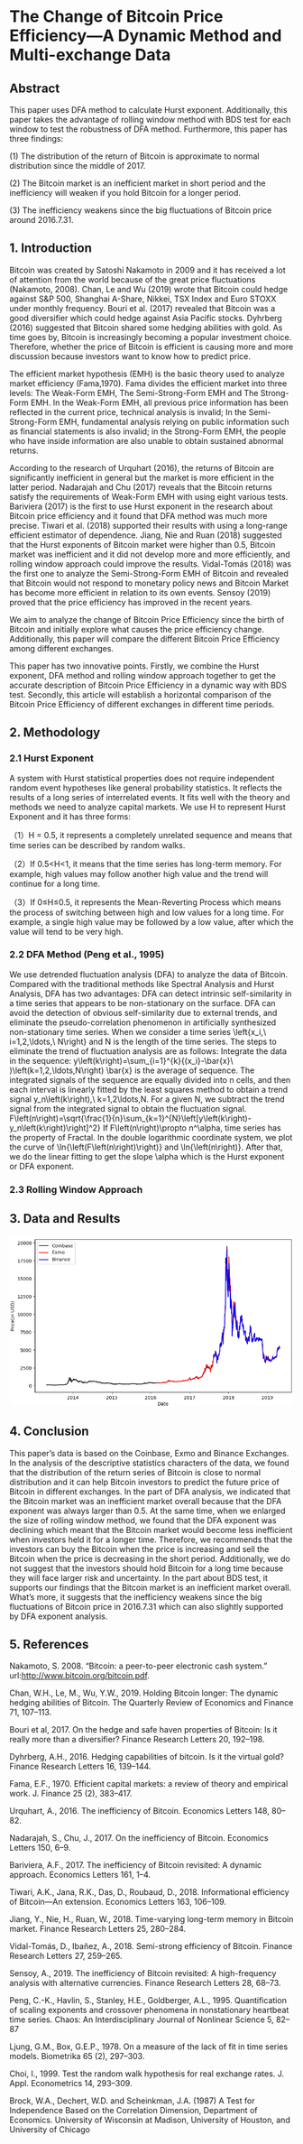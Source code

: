 # The Change of Bitcoin Price Efficiency—A Dynamic Method and Multi-exchange Data
## Abstract
  This paper uses DFA method to calculate Hurst exponent. Additionally, this paper takes the advantage of rolling window method with BDS test for each window to test the robustness of DFA method. Furthermore, this paper has three findings: 

  (1) The distribution of the return of Bitcoin is approximate to normal distribution since the middle of 2017. 

  (2) The Bitcoin market is an inefficient market in short period and the inefficiency will weaken if you hold Bitcoin for a longer period. 

  (3) The inefficiency weakens since the big fluctuations of Bitcoin price around 2016.7.31. 
## 1. Introduction
  Bitcoin was created by Satoshi Nakamoto in 2009 and it has received a lot of attention from the world because of the great price fluctuations (Nakamoto, 2008). Chan, Le and Wu (2019) wrote that Bitcoin could hedge against S&P 500, Shanghai A-Share, Nikkei, TSX Index and Euro STOXX under monthly frequency. Bouri et al. (2017) revealed that Bitcoin was a good diversifier which could hedge against Asia Pacific stocks. Dyhrberg (2016) suggested that Bitcoin shared some hedging abilities with gold. As time goes by, Bitcoin is increasingly becoming a popular investment choice. Therefore, whether the price of Bitcoin is efficient is causing more and more discussion because investors want to know how to predict price.  
  
  The efficient market hypothesis (EMH) is the basic theory used to analyze market efficiency (Fama,1970). Fama divides the efficient market into three levels: The Weak-Form EMH, The Semi-Strong-Form EMH and The Strong-Form EMH. In the Weak-Form EMH, all previous price information has been reflected in the current price, technical analysis is invalid; In the Semi-Strong-Form EMH, fundamental analysis relying on public information such as financial statements is also invalid; in the Strong-Form EMH, the people who have inside information are also unable to obtain sustained abnormal returns.  

  According to the research of Urquhart (2016), the returns of Bitcoin are significantly inefficient in general but the market is more efficient in the latter period. Nadarajah and Chu (2017) reveals that the Bitcoin returns satisfy the requirements of Weak-Form EMH with using eight various tests. Bariviera (2017) is the first to use Hurst exponent in the research about Bitcoin price efficiency and it found that DFA method was much more precise. Tiwari et al. (2018) supported their results with using a long-range efficient estimator of dependence. Jiang, Nie and Ruan (2018) suggested that the Hurst exponents of Bitcoin market were higher than 0.5, Bitcoin market was inefficient and it did not develop more and more efficiently, and rolling window approach could improve the results. Vidal-Tomás (2018) was the first one to analyze the Semi-Strong-Form EMH of Bitcoin and revealed that Bitcoin would not respond to monetary policy news and Bitcoin Market has become more efficient in relation to its own events. Sensoy (2019) proved that the price efficiency has improved in the recent years.  

  We aim to analyze the change of Bitcoin Price Efficiency since the birth of Bitcoin and initially explore what causes the price efficiency change. Additionally, this paper will compare the different Bitcoin Price Efficiency among different exchanges. 

  This paper has two innovative points. Firstly, we combine the Hurst exponent, DFA method and rolling window approach together to get the accurate description of Bitcoin Price Efficiency in a dynamic way with BDS test. Secondly, this article will establish a horizontal comparison of the Bitcoin Price Efficiency of different exchanges in different time periods.
## 2. Methodology
### 2.1 Hurst Exponent
A system with Hurst statistical properties does not require independent random event hypotheses like general probability statistics. It reflects the results of a long series of interrelated events. It fits well with the theory and methods we need to analyze capital markets. We use H to represent Hurst Exponent and it has three forms:

（1）H = 0.5, it represents a completely unrelated sequence and means that time series can be described by random walks.

（2）If 0.5<H<1, it means that the time series has long-term memory. For example, high values may follow another high value and the trend will continue for a long time.
	
（3）If 0≤H≤0.5, it represents the Mean-Reverting Process which means the process of switching between high and low values for a long time. For example, a single high value may be followed by a low value, after which the value will tend to be very high.

### 2.2 DFA Method (Peng et al., 1995)
We use detrended fluctuation analysis (DFA) to analyze the data of Bitcoin. Compared with the traditional methods like Spectral Analysis and Hurst Analysis, DFA has two advantages:
	DFA can detect intrinsic self-similarity in a time series that appears to be non-stationary on the surface.
	DFA can avoid the detection of obvious self-similarity due to external trends, and eliminate the pseudo-correlation phenomenon in artificially synthesized non-stationary time series.
When we consider a time series \left\{x_i,\ i=1,2,\ldots,\ N\right\} and N is the length of the time series. The steps to eliminate the trend of fluctuation analysis are as follows:
	Integrate the data in the sequence:
y\left(k\right)=\sum_{i=1}^{k}{(x_i}-\bar{x}\ )\left(k=1,2,\ldots,N\right)
\bar{x} is the average of sequence.
	The integrated signals of the sequence are equally divided into n cells, and then each interval is linearly fitted by the least squares method to obtain a trend signal y_n\left(k\right),\ k=1,2\ldots,N.
	For a given N, we subtract the trend signal from the integrated signal to obtain the fluctuation signal.
F\left(n\right)=\sqrt{\frac{1}{n}\sum_{k=1}^{N}\left[y\left(k\right)-y_n\left(k\right)\right]^2}
If  F\left(n\right)\propto n^\alpha, time series has the property of Fractal. In the double logarithmic coordinate system, we plot the curve of \ln{\left(F\left(n\right)\right)} and \ln{\left(n\right)}. After that, we do the linear fitting to get the slope \alpha which is the Hurst exponent or DFA exponent.

### 2.3 Rolling Window Approach
## 3. Data and Results
![Figure 1：The Bitcoin Price in Coinbase, Exmo, Binance Exchanges overall](/picture/price_all.png)
## 4. Conclusion
This paper’s data is based on the Coinbase, Exmo and Binance Exchanges. In the analysis of the descriptive statistics characters of the data, we found that the distribution of the return series of Bitcoin is close to normal distribution and it can help Bitcoin investors to predict the future price of Bitcoin in different exchanges. In the part of DFA analysis, we indicated that the Bitcoin market was an inefficient market overall because that the DFA exponent was always larger than 0.5. At the same time, when we enlarged the size of rolling window method, we found  that the DFA exponent was declining which meant that the Bitcoin market would become less inefficient when  investors held it for a longer time. Therefore, we recommends that the investors can buy the Bitcoin when the price is increasing and sell the Bitcoin when the price is decreasing in the short period. Additionally, we do not suggest that the investors should hold Bitcoin for a long time because they will face larger risk and uncertainty. In the part about BDS test, it supports our findings that the Bitcoin market is an inefficient market overall. What’s more, it suggests that the inefficiency weakens since the big fluctuations of Bitcoin price in 2016.7.31 which can also slightly supported by DFA exponent analysis. 
## 5. References
Nakamoto, S. 2008. “Bitcoin: a peer-to-peer electronic cash system.” url:http://www.bitcoin.org/bitcoin.pdf.

Chan, W.H., Le, M., Wu, Y.W., 2019. Holding Bitcoin longer: The dynamic hedging abilities of Bitcoin. The Quarterly Review of Economics and Finance 71, 107–113.

Bouri et al, 2017. On the hedge and safe haven properties of Bitcoin: Is it really more than a diversifier? Finance Research Letters 20, 192–198.

Dyhrberg, A.H., 2016. Hedging capabilities of bitcoin. Is it the virtual gold? Finance Research Letters 16, 139–144.

Fama, E.F., 1970. Efficient capital markets: a review of theory and empirical work. J. Finance 25 (2), 383–417.

Urquhart, A., 2016. The inefficiency of Bitcoin. Economics Letters 148, 80–82.

Nadarajah, S., Chu, J., 2017. On the inefficiency of Bitcoin. Economics Letters 150, 6–9.

Bariviera, A.F., 2017. The inefficiency of Bitcoin revisited: A dynamic approach. Economics Letters 161, 1–4.

Tiwari, A.K., Jana, R.K., Das, D., Roubaud, D., 2018. Informational efficiency of Bitcoin—An extension. Economics Letters 163, 106–109.

Jiang, Y., Nie, H., Ruan, W., 2018. Time-varying long-term memory in Bitcoin market. Finance Research Letters 25, 280–284.

Vidal-Tomás, D., Ibañez, A., 2018. Semi-strong efficiency of Bitcoin. Finance Research Letters 27, 259–265.

Sensoy, A., 2019. The inefficiency of Bitcoin revisited: A high-frequency analysis with alternative currencies. Finance Research Letters 28, 68–73.

Peng, C.-K., Havlin, S., Stanley, H.E., Goldberger, A.L., 1995. Quantification of scaling exponents and crossover phenomena in nonstationary heartbeat time series. Chaos: An Interdisciplinary Journal of Nonlinear Science 5, 82–87

Ljung, G.M., Box, G.E.P., 1978. On a measure of the lack of fit in time series models. Biometrika 65 (2), 297–303.

Choi, I., 1999. Test the random walk hypothesis for real exchange rates. J. Appl. Econometrics 14, 293–309.

Brock, W.A., Dechert, W.D. and Scheinkman, J.A. (1987) A Test for Independence Based on the Correlation Dimension, Department of Economics. University of Wisconsin at Madison, University of Houston, and University of Chicago 

